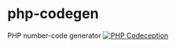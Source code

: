 # php-codegen
PHP number-code generator
[![PHP Codeception](https://github.com/strannyi-tip/php-codegen/actions/workflows/php.yml/badge.svg)](https://github.com/strannyi-tip/php-codegen/actions/workflows/php.yml)
